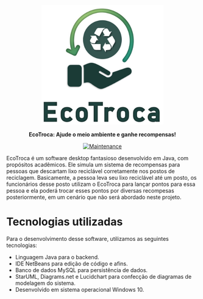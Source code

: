 <div align="center">
  <img src="images/logo_ecotroca.jpg" alt="" width=320>
  <p><strong>EcoTroca: Ajude o meio ambiente e ganhe recompensas!</strong></p>

  [![Maintenance](https://img.shields.io/badge/Status-Desenvolvendo-orange.svg)](https://GitHub.com/fernando-fukunaga/EcoTroca)
</div>

EcoTroca é um software desktop fantasioso desenvolvido em Java, com propósitos acadêmicos. Ele simula um sistema de recompensas para pessoas que descartam lixo reciclável corretamente nos postos de reciclagem. Basicamente, a pessoa leva seu lixo reciclável até um posto, os funcionários desse posto utilizam o EcoTroca para lançar pontos para essa pessoa e ela poderá trocar esses pontos por diversas recompesas posteriormente, em um cenário que não será abordado neste projeto.

# Tecnologias utilizadas
Para o desenvolvimento desse software, utilizamos as seguintes tecnologias:
* Linguagem Java para o backend.
* IDE NetBeans para edição de código e afins.
* Banco de dados MySQL para persistência de dados.
* StarUML, Diagrams.net e Lucidchart para confecção de diagramas de modelagem do sistema.
* Desenvolvido em sistema operacional Windows 10.